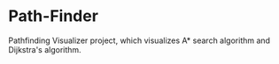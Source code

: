 # Path-Finder
Pathfinding Visualizer project, which visualizes A* search algorithm and Dijkstra's algorithm. 
